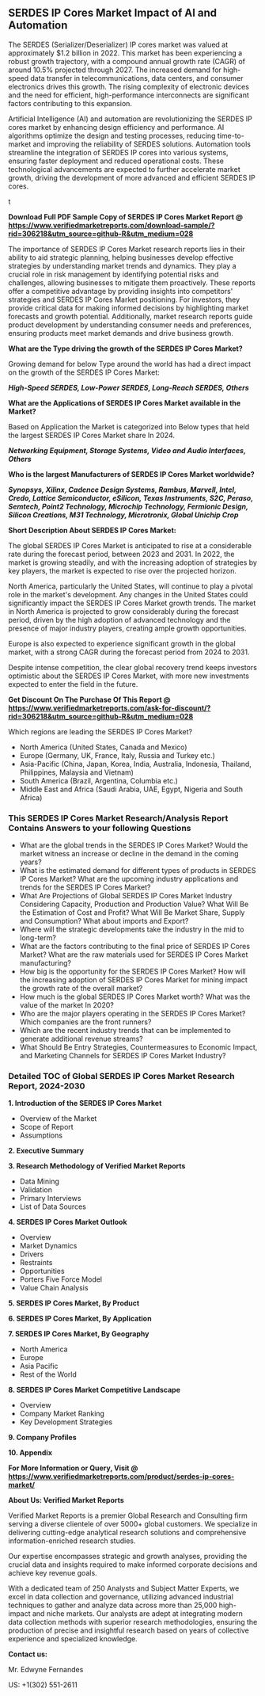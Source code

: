 <h2>SERDES IP Cores Market Impact of AI and Automation</h2><p>The SERDES (Serializer/Deserializer) IP cores market was valued at approximately $1.2 billion in 2022. This market has been experiencing a robust growth trajectory, with a compound annual growth rate (CAGR) of around 10.5% projected through 2027. The increased demand for high-speed data transfer in telecommunications, data centers, and consumer electronics drives this growth. The rising complexity of electronic devices and the need for efficient, high-performance interconnects are significant factors contributing to this expansion.</p><p>Artificial Intelligence (AI) and automation are revolutionizing the SERDES IP cores market by enhancing design efficiency and performance. AI algorithms optimize the design and testing processes, reducing time-to-market and improving the reliability of SERDES solutions. Automation tools streamline the integration of SERDES IP cores into various systems, ensuring faster deployment and reduced operational costs. These technological advancements are expected to further accelerate market growth, driving the development of more advanced and efficient SERDES IP cores.</p>t</p><p id="" class=""><strong>Download Full PDF Sample Copy of SERDES IP Cores Market Report @ <a href="https://www.verifiedmarketreports.com/download-sample/?rid=306218&utm_source=github-R&utm_medium=028" target="_blank">https://www.verifiedmarketreports.com/download-sample/?rid=306218&utm_source=github-R&utm_medium=028</a></strong></p><p>The importance of&nbsp;SERDES IP Cores Market research reports lies in their ability to aid strategic planning, helping businesses develop effective strategies by understanding market trends and dynamics. They play a crucial role in risk management by identifying potential risks and challenges, allowing businesses to mitigate them proactively. These reports offer a competitive advantage by providing insights into competitors' strategies and SERDES IP Cores Market positioning. For investors, they provide critical data for making informed decisions by highlighting market forecasts and growth potential. Additionally, market research reports guide product development by understanding consumer needs and preferences, ensuring products meet market demands and drive business growth.</p><p><strong>What are the&nbsp;Type driving the growth of the SERDES IP Cores Market?</strong></p><p id="" class="">Growing demand for below Type around the world has had a direct impact on the growth of the SERDES IP Cores Market:</p><em><strong>High-Speed SERDES, Low-Power SERDES, Long-Reach SERDES, Others</strong></em></p><strong>What are the&nbsp;Applications&nbsp;of SERDES IP Cores Market available in the Market?</strong></p><p id="" class="">Based on Application the Market is categorized into Below types that held the largest SERDES IP Cores Market share In 2024.</p><em><strong>Networking Equipment, Storage Systems, Video and Audio Interfaces, Others</strong></em></p><strong>Who is the largest Manufacturers of SERDES IP Cores Market worldwide?</strong></p><p><em><strong>Synopsys, Xilinx, Cadence Design Systems, Rambus, Marvell, Intel, Credo, Lattice Semiconductor, eSilicon, Texas Instruments, S2C, Peraso, Semtech, Point2 Technology, Microchip Technology, Fermionic Design, Silicon Creations, M31 Technology, Microtronix, Global Unichip Crop</strong></em></p><p id="" class=""><strong>Short Description About SERDES IP Cores Market:</strong></p><p>The global SERDES IP Cores Market is anticipated to rise at a considerable rate during the forecast period, between 2023 and 2031. In 2022, the market is growing steadily, and with the increasing adoption of strategies by key players, the market is expected to rise over the projected horizon.</p><p>North America, particularly the United States, will continue to play a pivotal role in the market's development. Any changes in the United States could significantly impact the SERDES IP Cores Market growth trends. The market in North America is projected to grow considerably during the forecast period, driven by the high adoption of advanced technology and the presence of major industry players, creating ample growth opportunities.</p><p>Europe is also expected to experience significant growth in the global market, with a strong CAGR during the forecast period from 2024 to 2031.</p><p>Despite intense competition, the clear global recovery trend keeps investors optimistic about the SERDES IP Cores Market, with more new investments expected to enter the field in the future.</p><p id="" class=""><strong>Get Discount On The Purchase Of This Report @ <a href="https://www.verifiedmarketreports.com/ask-for-discount/?rid=306218&utm_source=github-R&utm_medium=028" target="_blank">https://www.verifiedmarketreports.com/ask-for-discount/?rid=306218&utm_source=github-R&utm_medium=028</a></strong></p>Which regions are leading the SERDES IP Cores Market?</p><ul><li>North America (United States, Canada and Mexico)</li><li>Europe (Germany, UK, France, Italy, Russia and Turkey etc.)</li><li>Asia-Pacific (China, Japan, Korea, India, Australia, Indonesia, Thailand, Philippines, Malaysia and Vietnam)</li><li>South America (Brazil, Argentina, Columbia etc.)</li><li>Middle East and Africa (Saudi Arabia, UAE, Egypt, Nigeria and South Africa)</li></ul><h3 id="" class="">This SERDES IP Cores Market Research/Analysis Report Contains Answers to your following Questions</h3><ul><li>What are the global trends in the SERDES IP Cores Market? Would the market witness an increase or decline in the demand in the coming years?</li><li>What is the estimated demand for different types of products in SERDES IP Cores Market? What are the upcoming industry applications and trends for the SERDES IP Cores Market?</li><li>What Are Projections of Global SERDES IP Cores Market Industry Considering Capacity, Production and Production Value? What Will Be the Estimation of Cost and Profit? What Will Be Market Share, Supply and Consumption? What about imports and Export?</li><li>Where will the strategic developments take the industry in the mid to long-term?</li><li>What are the factors contributing to the final price of SERDES IP Cores Market? What are the raw materials used for SERDES IP Cores Market manufacturing?</li><li>How big is the opportunity for the SERDES IP Cores Market? How will the increasing adoption of SERDES IP Cores Market for mining impact the growth rate of the overall market?</li><li>How much is the global SERDES IP Cores Market worth? What was the value of the market In 2020?</li><li>Who are the major players operating in the SERDES IP Cores Market? Which companies are the front runners?</li><li>Which are the recent industry trends that can be implemented to generate additional revenue streams?</li><li>What Should Be Entry Strategies, Countermeasures to Economic Impact, and Marketing Channels for SERDES IP Cores Market Industry?</li></ul><h3 id="" class="">Detailed TOC of Global SERDES IP Cores Market Research Report, 2024-2030</h3><p id="" class=""><strong>1. Introduction of the SERDES IP Cores Market</strong></p><ul><li>Overview of the Market</li><li>Scope of Report</li><li>Assumptions</li></ul><p id="" class=""><strong>2. Executive Summary</strong></p><p id="" class=""><strong>3. Research Methodology of Verified Market Reports</strong></p><ul><li>Data Mining</li><li>Validation</li><li>Primary Interviews</li><li>List of Data Sources</li></ul><p id="" class=""><strong>4. SERDES IP Cores Market Outlook</strong></p><ul><li>Overview</li><li>Market Dynamics</li><li>Drivers</li><li>Restraints</li><li>Opportunities</li><li>Porters Five Force Model</li><li>Value Chain Analysis</li></ul><p id="" class=""><strong>5. SERDES IP Cores Market, By Product</strong></p><p id="" class=""><strong>6. SERDES IP Cores Market, By Application</strong></p><p id="" class=""><strong>7. SERDES IP Cores Market, By Geography</strong></p><ul><li>North America</li><li>Europe</li><li>Asia Pacific</li><li>Rest of the World</li></ul><p id="" class=""><strong>8. SERDES IP Cores Market Competitive Landscape</strong></p><ul><li>Overview</li><li>Company Market Ranking</li><li>Key Development Strategies</li></ul><p id="" class=""><strong>9. Company Profiles</strong></p><p id="" class=""><strong>10. Appendix</strong></p><p id="" class=""><strong>For More Information or Query, Visit @ <a href="https://www.verifiedmarketreports.com/product/serdes-ip-cores-market/" target="_blank">https://www.verifiedmarketreports.com/product/serdes-ip-cores-market/</a></strong></p><p id="" class=""><strong>About Us: Verified Market Reports</strong></p><p id="" class="">Verified Market Reports is a premier Global Research and Consulting firm serving a diverse clientele of over 5000+ global customers. We specialize in delivering cutting-edge analytical research solutions and comprehensive information-enriched research studies.</p><p id="" class="">Our expertise encompasses strategic and growth analyses, providing the crucial data and insights required to make informed corporate decisions and achieve key revenue goals.</p><p id="" class="">With a dedicated team of 250 Analysts and Subject Matter Experts, we excel in data collection and governance, utilizing advanced industrial techniques to gather and analyze data across more than 25,000 high-impact and niche markets. Our analysts are adept at integrating modern data collection methods with superior research methodologies, ensuring the production of precise and insightful research based on years of collective experience and specialized knowledge.</p><p id="" class=""><strong>Contact us:</strong></p><p id="" class="">Mr. Edwyne Fernandes</p><p id="" class="">US: +1(302) 551-2611</p>